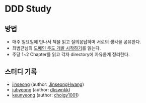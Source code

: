 # DDD Study

## 방법

- 매주 일요일에 만나서 책을 읽고 질의응답하며 서로의 생각을 공유한다.
- 최범균님의 [도메인 주도 개발 시작하기](https://www.yes24.com/Product/Goods/108431347)를 읽는다.
- 주당 1~2 Chapter를 읽고 각자 directory에 자유롭게 정리한다.

## 스터디 기록

- [jinseong](/jinseong) (author: [JinseongHwang](https://github.com/JinseongHwang))
- [juhyeong](/juhyeong) (author: [dkswnkk](https://github.com/dkswnkk))
- [keunyeong](/keunyeong) (author: [choigy1001](https://github.com/choigy1001))
